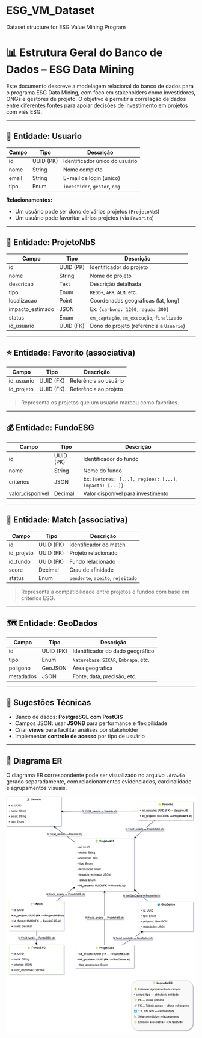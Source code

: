 # ESG_VM_Dataset
Dataset structure for ESG Value Mining Program
# 📊 Estrutura Geral do Banco de Dados – ESG Data Mining

Este documento descreve a modelagem relacional do banco de dados para o programa ESG Data Mining, com foco em stakeholders como investidores, ONGs e gestores de projeto. O objetivo é permitir a correlação de dados entre diferentes fontes para apoiar decisões de investimento em projetos com viés ESG.

---

## 👤 Entidade: Usuario

| Campo     | Tipo       | Descrição                                 |
|-----------|------------|-------------------------------------------|
| id        | UUID (PK)  | Identificador único do usuário            |
| nome      | String     | Nome completo                             |
| email     | String     | E-mail de login (único)                   |
| tipo      | Enum       | `investidor`, `gestor`, `ong`             |

**Relacionamentos:**
- Um usuário pode ser dono de vários projetos (`ProjetoNbS`)
- Um usuário pode favoritar vários projetos (via `Favorito`)

---

## 🌱 Entidade: ProjetoNbS

| Campo              | Tipo         | Descrição                                 |
|--------------------|--------------|-------------------------------------------|
| id                 | UUID (PK)    | Identificador do projeto                  |
| nome               | String       | Nome do projeto                           |
| descricao          | Text         | Descrição detalhada                       |
| tipo               | Enum         | `REDD+`, `ARR`, `ALM`, etc.               |
| localizacao        | Point        | Coordenadas geográficas (lat, long)       |
| impacto_estimado   | JSON         | Ex: `{carbono: 1200, agua: 300}`          |
| status             | Enum         | `em_captação`, `em_execução`, `finalizado`|
| id_usuario         | UUID (FK)    | Dono do projeto (referência a `Usuario`)  |

---

## ⭐ Entidade: Favorito (associativa)

| Campo         | Tipo      | Descrição                                 |
|---------------|-----------|-------------------------------------------|
| id_usuario    | UUID (FK) | Referência ao usuário                     |
| id_projeto    | UUID (FK) | Referência ao projeto                     |

> Representa os projetos que um usuário marcou como favoritos.

---

## 💰 Entidade: FundoESG

| Campo              | Tipo         | Descrição                                 |
|--------------------|--------------|-------------------------------------------|
| id                 | UUID (PK)    | Identificador do fundo                    |
| nome               | String       | Nome do fundo                             |
| criterios          | JSON         | Ex: `{setores: [...], regioes: [...], impacto: [...]}` |
| valor_disponivel   | Decimal      | Valor disponível para investimento        |

---

## 🔗 Entidade: Match (associativa)

| Campo         | Tipo      | Descrição                                 |
|---------------|-----------|-------------------------------------------|
| id            | UUID (PK) | Identificador do match                    |
| id_projeto    | UUID (FK) | Projeto relacionado                       |
| id_fundo      | UUID (FK) | Fundo relacionado                         |
| score         | Decimal   | Grau de afinidade                         |
| status        | Enum      | `pendente`, `aceito`, `rejeitado`         |

> Representa a compatibilidade entre projetos e fundos com base em critérios ESG.

---

## 🗺️ Entidade: GeoDados

| Campo       | Tipo      | Descrição                                 |
|-------------|-----------|-------------------------------------------|
| id          | UUID (PK) | Identificador do dado geográfico          |
| tipo        | Enum      | `Naturebase`, `SICAR`, `Embrapa`, etc.    |
| poligono    | GeoJSON   | Área geográfica                           |
| metadados   | JSON      | Fonte, data, precisão, etc.               |

---

## 🧠 Sugestões Técnicas

- Banco de dados: **PostgreSQL com PostGIS**
- Campos JSON: usar **JSONB** para performance e flexibilidade
- Criar **views** para facilitar análises por stakeholder
- Implementar **controle de acesso** por tipo de usuário

---

## 📌 Diagrama ER

O diagrama ER correspondente pode ser visualizado no arquivo `.drawio` gerado separadamente, com relacionamentos evidenciados, cardinalidade e agrupamentos visuais.

![Diagrama ER](https://github.com/Moriblo/ESG_VM_Datasets/blob/main/esg-vm-datasets-uml.drawio.png)

